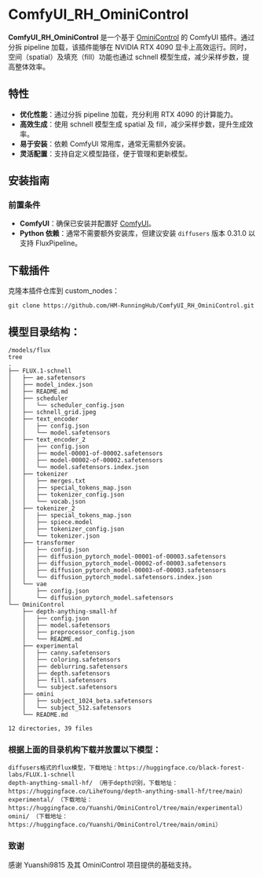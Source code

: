 # ComfyUI_RH_OminiControl

**ComfyUI_RH_OminiControl** 是一个基于 [OminiControl](https://github.com/Yuanshi9815/OminiControl) 的 ComfyUI 插件。通过分拆 pipeline 加载，该插件能够在 NVIDIA RTX 4090 显卡上高效运行。同时，空间（spatial）及填充（fill）功能也通过 schnell 模型生成，减少采样步数，提高整体效率。

## 特性

- **优化性能**：通过分拆 pipeline 加载，充分利用 RTX 4090 的计算能力。
- **高效生成**：使用 schnell 模型生成 spatial 及 fill，减少采样步数，提升生成效率。
- **易于安装**：依赖 ComfyUI 常用库，通常无需额外安装。
- **灵活配置**：支持自定义模型路径，便于管理和更新模型。

## 安装指南

### 前置条件

- **ComfyUI**：确保已安装并配置好 [ComfyUI](https://github.com/comfyanonymous/ComfyUI)。
- **Python 依赖**：通常不需要额外安装库，但建议安装 `diffusers` 版本 0.31.0 以支持 FluxPipeline。

## 下载插件
克隆本插件仓库到 custom_nodes：
```
git clone https://github.com/HM-RunningHub/ComfyUI_RH_OminiControl.git
```

## 模型目录结构：
```
/models/flux
tree
.
├── FLUX.1-schnell
│   ├── ae.safetensors
│   ├── model_index.json
│   ├── README.md
│   ├── scheduler
│   │   └── scheduler_config.json
│   ├── schnell_grid.jpeg
│   ├── text_encoder
│   │   ├── config.json
│   │   └── model.safetensors
│   ├── text_encoder_2
│   │   ├── config.json
│   │   ├── model-00001-of-00002.safetensors
│   │   ├── model-00002-of-00002.safetensors
│   │   └── model.safetensors.index.json
│   ├── tokenizer
│   │   ├── merges.txt
│   │   ├── special_tokens_map.json
│   │   ├── tokenizer_config.json
│   │   └── vocab.json
│   ├── tokenizer_2
│   │   ├── special_tokens_map.json
│   │   ├── spiece.model
│   │   ├── tokenizer_config.json
│   │   └── tokenizer.json
│   ├── transformer
│   │   ├── config.json
│   │   ├── diffusion_pytorch_model-00001-of-00003.safetensors
│   │   ├── diffusion_pytorch_model-00002-of-00003.safetensors
│   │   ├── diffusion_pytorch_model-00003-of-00003.safetensors
│   │   └── diffusion_pytorch_model.safetensors.index.json
│   └── vae
│       ├── config.json
│       └── diffusion_pytorch_model.safetensors
└── OminiControl
    ├── depth-anything-small-hf
    │   ├── config.json
    │   ├── model.safetensors
    │   ├── preprocessor_config.json
    │   └── README.md
    ├── experimental
    │   ├── canny.safetensors
    │   ├── coloring.safetensors
    │   ├── deblurring.safetensors
    │   ├── depth.safetensors
    │   ├── fill.safetensors
    │   └── subject.safetensors
    ├── omini
    │   ├── subject_1024_beta.safetensors
    │   └── subject_512.safetensors
    └── README.md

12 directories, 39 files
```
### 根据上面的目录机构下载并放置以下模型：
```
diffusers格式的flux模型，下载地址：https://huggingface.co/black-forest-labs/FLUX.1-schnell
depth-anything-small-hf/ （用于depth识别，下载地址：https://huggingface.co/LiheYoung/depth-anything-small-hf/tree/main）
experimental/ （下载地址：https://huggingface.co/Yuanshi/OminiControl/tree/main/experimental）
omini/ （下载地址：https://huggingface.co/Yuanshi/OminiControl/tree/main/omini）
```

### 致谢
感谢 Yuanshi9815 及其 OminiControl 项目提供的基础支持。
